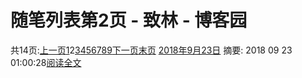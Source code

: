 
# 随笔列表第2页 - 致林 - 博客园






共14页:[上一页](https://www.cnblogs.com/bincoding/default.html?page=1)[1](https://www.cnblogs.com/bincoding/default.html?page=1)2[3](https://www.cnblogs.com/bincoding/default.html?page=3)[4](https://www.cnblogs.com/bincoding/default.html?page=4)[5](https://www.cnblogs.com/bincoding/default.html?page=5)[6](https://www.cnblogs.com/bincoding/default.html?page=6)[7](https://www.cnblogs.com/bincoding/default.html?page=7)[8](https://www.cnblogs.com/bincoding/default.html?page=8)[9](https://www.cnblogs.com/bincoding/default.html?page=9)[下一页](https://www.cnblogs.com/bincoding/default.html?page=3)[末页](https://www.cnblogs.com/bincoding/default.html?page=14)
[2018年9月23日](https://www.cnblogs.com/bincoding/archive/2018/09/23.html)
摘要: 2018 09 23 01:00:28[阅读全文](https://www.cnblogs.com/bincoding/p/9691729.html)

